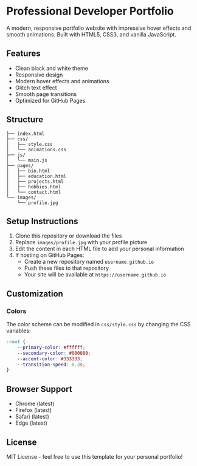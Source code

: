 # Professional Developer Portfolio

A modern, responsive portfolio website with impressive hover effects and smooth animations. Built with HTML5, CSS3, and vanilla JavaScript.

## Features

- Clean black and white theme
- Responsive design
- Modern hover effects and animations
- Glitch text effect
- Smooth page transitions
- Optimized for GitHub Pages

## Structure

```
├── index.html
├── css/
│   ├── style.css
│   └── animations.css
├── js/
│   └── main.js
├── pages/
│   ├── bio.html
│   ├── education.html
│   ├── projects.html
│   ├── hobbies.html
│   └── contact.html
└── images/
    └── profile.jpg
```

## Setup Instructions

1. Clone this repository or download the files
2. Replace `images/profile.jpg` with your profile picture
3. Edit the content in each HTML file to add your personal information
4. If hosting on GitHub Pages:
   - Create a new repository named `username.github.io`
   - Push these files to that repository
   - Your site will be available at `https://username.github.io`

## Customization

### Colors
The color scheme can be modified in `css/style.css` by changing the CSS variables:

```css
:root {
    --primary-color: #ffffff;
    --secondary-color: #000000;
    --accent-color: #333333;
    --transition-speed: 0.3s;
}
```

## Browser Support

- Chrome (latest)
- Firefox (latest)
- Safari (latest)
- Edge (latest)

## License

MIT License - feel free to use this template for your personal portfolio! 
